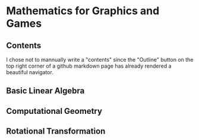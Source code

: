 # Mathematics for Graphics and Games

## Contents

I chose not to mannually write a "contents" since the "Outline" button on the top right corner of a github markdown page has already rendered a beautiful navigator.

## Basic Linear Algebra

## Computational Geometry

## Rotational Transformation

## 

## 

##

##

##

## 

## 

## 

## 

## 

##

##

##

